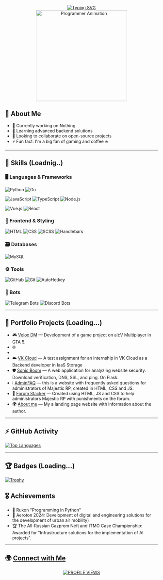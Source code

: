 <div align="center">
  <a href="https://sh20raj.com">
    <img src="https://readme-typing-svg.demolab.com?font=Poppins&size=40&pause=1000&color=ffffff&vCenter=true&center=true&width=800&lines=Hi+%2C+World!+👋+My+name+is+Michael" alt="Typing SVG">
  </a>
</div>


<div align="center">
  <img height="300" src="https://i.gifer.com/1abF.gif" alt="Programmer Animation" />
</div>


## 🚀 About Me  
- 🔭 Currently working on Nothing  
- 🌱 Learning advanced backend solutions  
- 👯 Looking to collaborate on open-source projects  
- ⚡ Fun fact: I'm a big fan of gaming and coffee ☕

---

## 🔧 Skills (Loadnig..)

### 🖥️ Languages & Frameworks  
![Python](https://img.shields.io/badge/Python-yellow?logo=python&logoColor=white&style=for-the-badge)
![Go](https://img.shields.io/badge/Go-blue?logo=go&logoColor=white&style=for-the-badge)

![JavaScript](https://img.shields.io/badge/JavaScript-yellow?logo=javascript&logoColor=white&style=for-the-badge)
![TypeScript](https://img.shields.io/badge/TypeScript-blue?logo=typescript&logoColor=white&style=for-the-badge)
![Node.js](https://img.shields.io/badge/Node.js-green?logo=node.js&logoColor=white&style=for-the-badge)  

![Vue.js](https://img.shields.io/badge/Vue.js-green?logo=vue.js&logoColor=white&style=for-the-badge)
![React](https://img.shields.io/badge/React-blue?logo=react&logoColor=white&style=for-the-badge)
 
### 🎨 Frontend & Styling  
![HTML](https://img.shields.io/badge/HTML-orange?logo=html5&logoColor=white&style=for-the-badge)
![CSS](https://img.shields.io/badge/CSS-blueviolet?logo=css3&logoColor=white&style=for-the-badge)
![SCSS](https://img.shields.io/badge/SCSS-purple?logo=sass&logoColor=white&style=for-the-badge)
![Handlebars](https://img.shields.io/badge/Handlebars-orange?logo=handlebarsdotjs&logoColor=white&style=for-the-badge)

### 🗃️ Databases  
![MySQL](https://img.shields.io/badge/mysql-blue?logo=mysql&logoColor=white&style=for-the-badge)

### ⚙️ Tools  
![GitHub](https://img.shields.io/badge/github-black?logo=github&logoColor=white&style=for-the-badge)
![Git](https://img.shields.io/badge/git-orange?logo=git&logoColor=white&style=for-the-badge)
![AutoHotkey](https://img.shields.io/badge/autohotkey-green?logo=autohotkey&logoColor=white&style=for-the-badge)

### 🤖 Bots  
![Telegram Bots](https://img.shields.io/badge/telegram-blue?logo=telegram&logoColor=white&style=for-the-badge)
![Discord Bots](https://img.shields.io/badge/discord-blue?logo=discord&logoColor=white&style=for-the-badge)

</p>


---

## 💼 Portfolio Projects (Loading...)
- 🎮 [Velox DM]() — Development of a game project on alt:V Multiplayer in GTA 5.
- 🌐
-
- ☁️ [VK Cloud](https://github.com/HouseMiv/test-vk) — A test assignment for an internship in VK Cloud as a Backend developer in IaaS Storage
- 🛡️ [Sonic Boom](https://github.com/HouseMiv/SonicBoom) — A web application for analyzing website security. Download verification, DNS, SSL, and ping. On Flask.
-  ℹ️  [AdminFAQ](https://github.com/HouseMiv/AdminFAQ) — this is a website with frequently asked questions for administrators of Majestic RP, created in HTML, CSS and JS.
- 🧮 [Forum Stacker](https://github.com/HouseMiv/MajeticHub-Forum) — Created using HTML, JS and CSS to help administrators Majestic RP with punishments on the forum.
- 🌍 [About me](https://housemiv.github.io/HouseMiv/) — My a landing page website with information about the author.
  
---

## ⚡ GitHub Activity  

<a href="https://github.com/HouseMiv" align="left">
  <img src="https://github-readme-stats.vercel.app/api/top-langs/?username=HouseMiv&langs_count=10&title_color=ffffff&text_color=ffffff&icon_color=ec4899&bg_color=181824&hide_border=true&locale=en&custom_title=Top%20%Languages" alt="Top Languages" />
</a>

---

## 🏆 Badges  (Loading...)
[![Trophy](https://github-profile-trophy.vercel.app/?username=HouseMiv&theme=onedark)](https://github.com/HouseMiv)


## 🎖 Achievements
- 🏅 Rukon "Programming in Python"
- 🥇 Aeroton 2024: Development of digital and engineering solutions for the development of urban air mobility)
- 🏆 The All-Russian Gazprom Neft and ITMO Case Championship: Awarded for "Infrastructure solutions for the implementation of AI projects".

---

## 🌍 [Connect with Me](https://housemiv.github.io/HouseMiv/) 

<div align="center">
   <a href="https://visitorbadge.io/status?path=https%3A%2F%2Fgithub.com%2FHouseMiv">
      <img src="https://api.visitorbadge.io/api/visitors?path=https%3A%2F%2Fgithub.com%2FHouseMiv&label=PROFILE%20VIEWS&labelColor=gray&countColor=%23007bff" alt="PROFILE VIEWS"/>
   </a>
</div>


